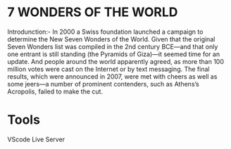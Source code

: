# 7 WONDERS OF THE WORLD

Introdunction:-
In 2000 a Swiss foundation launched a campaign to determine the New Seven Wonders of the World. Given that the original Seven Wonders list was compiled in the 2nd century BCE—and that only one entrant is still standing (the Pyramids of Giza)—it seemed time for an update. And people around the world apparently agreed, as more than 100 million votes were cast on the Internet or by text messaging. The final results, which were announced in 2007, were met with cheers as well as some jeers—a number of prominent contenders, such as Athens’s Acropolis, failed to make the cut. 


# Tools
VScode
Live Server

